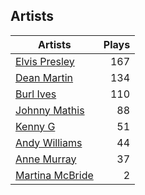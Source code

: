 ## Artists
Artists | Plays 
----- | -----: 
[Elvis Presley](/artists/elvis-presley-1014) | 167
[Dean Martin](/artists/dean-martin-6555) | 134
[Burl Ives](/artists/burl-ives-1117) | 110
[Johnny Mathis](/artists/johnny-mathis-14581) | 88
[Kenny G](/artists/kenny-g-7789) | 51
[Andy Williams](/artists/andy-williams-16425) | 44
[Anne Murray](/artists/anne-murray-28649) | 37
[Martina McBride](/artists/martina-mcbride-35319) | 2

